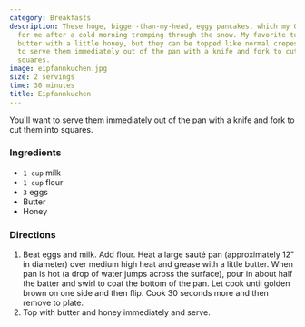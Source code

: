 ```yaml
---
category: Breakfasts
description: These huge, bigger-than-my-head, eggy pancakes, which my Oma would cook
  for me after a cold morning tromping through the snow. My favorite topping is melted
  butter with a little honey, but they can be topped like normal crepes. You'll want
  to serve them immediately out of the pan with a knife and fork to cut them into
  squares.
image: eipfannkuchen.jpg
size: 2 servings
time: 30 minutes
title: Eipfannkuchen
---
```


You'll want to serve them immediately out of the pan with a knife and fork to cut them into squares.

### Ingredients

* `1 cup` milk
* `1 cup` flour
* `3` eggs
* Butter
* Honey

### Directions

1. Beat eggs and milk. Add flour. Heat a large sauté pan (approximately 12" in diameter) over medium high heat and grease with a little butter. When pan is hot (a drop of water jumps across the surface), pour in about half the batter and swirl to coat the bottom of the pan. Let cook until golden brown on one side and then flip. Cook 30 seconds more and then remove to plate.
2. Top with butter and honey immediately and serve.